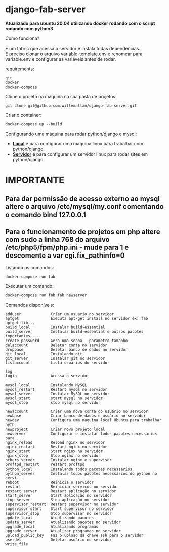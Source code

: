 django-fab-server
=================

**Atualizado para ubuntu 20.04 utilizando docker rodando com o script rodando com python3**

Como funciona?

<p>É um fabric que acessa o servidor e instala todas dependencias. <BR>É preciso clonar o arquivo variable-template.env e renomear para variable.env e configurar as variáveis antes de rodar.</p>

requirements:

    git
    docker
    docker-compose


Clone o projeto na máquina na sua pasta de projetos:

    git clone git@github.com:willemallan/django-fab-server.git


Criar o container:

    docker-compose up --build


Configurando uma máquina para rodar python/django e mysql:

<ul>
    <li>
        <a href="html/NEWDEV.md"><b>Local</b></a> é para configurar uma maquina linux para trabalhar com python/django.
    </li>
    <li>
        <a href="html/NEWSERVER.md"><b>Servidor</b></a> é para configurar um servidor linux para rodar sites em python/django.
    </li>
</ul>


IMPORTANTE
==========

## Para dar permissão de acesso externo ao mysql altere o arquivo /etc/mysql/my.conf comentando o comando bind 127.0.0.1

## Para o funcionamento de projetos em php altere com sudo a linha 768 do arquivo /etc/php5/fpm/php.ini - mude para 1 e descomente a var cgi.fix_pathinfo=0

Listando os comandos:

    docker-compose run fab


Executar um comando:

    docker-compose run fab fab newserver


Comandos disponíveis:

    adduser             Criar um usuário no servidor
    aptget              Executa apt-get install no servidor ex: fab aptget:lib...
    build_local         Instalar build-essential
    build_server        Instalar build-essential e outros pacotes importantes ...
    create_password     Gera uma senha - parametro tamanho
    delaccount          Deletar conta no servidor
    dropbase            Deletar banco de dados no servidor
    git_local           Instalando git
    git_server          Instalar git no servidor
    listaccount         Lista usuários do servidor

    log
    login               Acessa o servidor

    mysql_local         Instalando MySQL
    mysql_restart       Restart mysql no servidor
    mysql_server        Instalar MySQL no servidor
    mysql_start         start mysql no servidor
    mysql_stop          stop mysql no servidor

    newaccount          Criar uma nova conta do usuário no servidor
    newbase             Criar banco de dados e usuário no servidor
    newdev              Configura uma maquina local Ubuntu para trabalhar pyth...
    newproject          Criar novo projeto local
    newserver           Configurar e instalar todos pacotes necessários para ...
    nginx_reload        Reload nginx no servidor
    nginx_restart       Restart nginx no servidor
    nginx_start         Start nginx no servidor
    nginx_stop          Stop nginx no servidor
    others_server       Instalar nginx e supervisor
    proftpd_restart     restart proftpd
    python_local        Instalando todos pacotes necessários
    python_server       Instalar todos pacotes necessários do python no servi...
    reboot              Reinicia o servidor
    restart             Reiniciar servicos no servidor
    restart_server      Restart aplicação no servidor
    start_server        Start aplicação no servidor
    stop_server         Stop aplicação no servidor
    supervisor_restart  Restart supervisor no servidor
    supervisor_start    Start supervisor no servidor
    supervisor_stop     Stop supervisor no servidor
    update_local        Atualizando pacotes
    update_server       Atualizando pacotes no servidor
    upgrade_local       Atualizando programas
    upgrade_server      Atualizar programas no servidor
    upload_public_key   Faz o upload da chave ssh para o servidor
    userdel             Deletar usuário no servidor
    write_file
